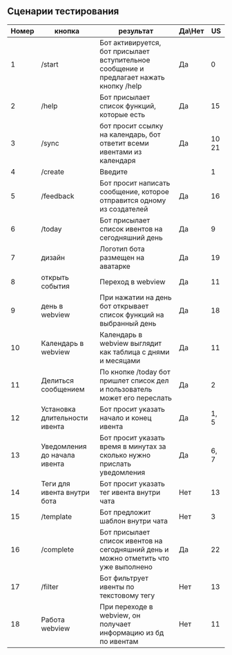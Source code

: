 ## Сценарии тестирования

| Номер | кнопка | результат | Да\Нет | US |
| --- | --- | --- | --- | --- |
| 1 | /start | Бот активируется, бот присылает вступительное сообщение и предлагает нажать кнопку /help | Да | 0 |
| 2 | /help | Бот присылает список функций, которые есть | Да | 15 |
| 3 | /sync | бот просит ссылку на календарь, бот ответит всеми ивентами из календаря | Да | 10 21 |
| 4 | /create | Введите |  | 1 |
| 5 | /feedback | Бот просит написать сообщение, которое отправится одному из создателей | Да | 16 |
| 6 | /today | Бот присылает список ивентов на сегодняшний день | Да | 9 |
| 7 | дизайн | Логотип бота размещен на аватарке | Да | 19 |
| 8 | открыть события | Переход в webview | Да | 11 |
| 9 | день в webview | При нажатии на день бот открывает список функций на выбранный день | Да | 18 |
| 10  | Календарь в webview | Календарь в webview выглядит как таблица с днями и месяцами | Да | 11 |
| 11 | Делиться сообщением | По кнопке /today бот пришлет список дел и пользователь может его переслать | Да | 2 |
| 12 | Установка длительности ивента | Бот просит указать начало и конец ивента | Да | 1, 5 |
| 13 | Уведомления до начала ивента | Бот просит указать время в минутах за сколько нужно прислать уведомления | Да | 6, 7 |
| 14 | Теги для ивента внутри бота | Бот просит указать тег ивента внутри чата  | Нет | 13 |
| 15 | /template | Бот предложит шаблон внутри чата | Нет | 3 |
| 16 | /complete | Бот присылает список ивентов на сегодняшний день и можно отметить что уже выполнено | Да | 22 |
| 17 | /filter | Бот фильтрует ивенты по текстовому тегу | Нет | 13 |
| 18 | Работа webview | При переходе в webview, он получает информацию из бд по ивентам | Нет | 11 |

